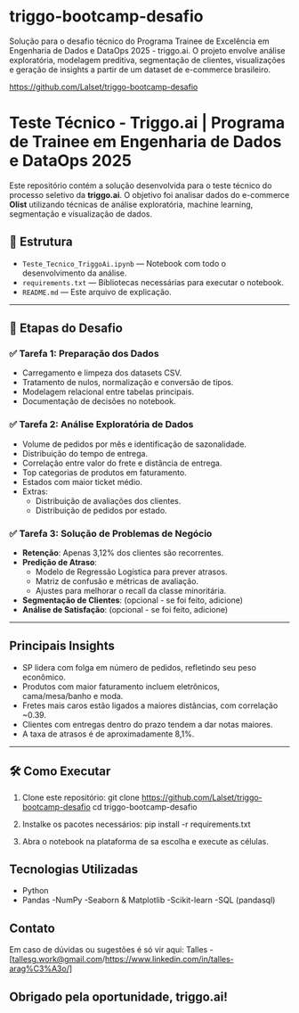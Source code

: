 # triggo-bootcamp-desafio
Solução para o desafio técnico do Programa Trainee de Excelência em Engenharia de Dados e DataOps 2025 - triggo.ai.   O projeto envolve análise exploratória, modelagem preditiva, segmentação de clientes, visualizações e geração de insights a partir de um dataset de e-commerce brasileiro.

https://github.com/Lalset/triggo-bootcamp-desafio

# Teste Técnico - Triggo.ai | Programa de Trainee em Engenharia de Dados e DataOps 2025

Este repositório contém a solução desenvolvida para o teste técnico do processo seletivo da **triggo.ai**. O objetivo foi analisar dados do e-commerce **Olist** utilizando técnicas de análise exploratória, machine learning, segmentação e visualização de dados.

## 📁 Estrutura

- `Teste_Tecnico_TriggoAi.ipynb` — Notebook com todo o desenvolvimento da análise.
- `requirements.txt` — Bibliotecas necessárias para executar o notebook.
- `README.md` — Este arquivo de explicação.

---

## 🧪 Etapas do Desafio

### ✅ Tarefa 1: Preparação dos Dados

- Carregamento e limpeza dos datasets CSV.
- Tratamento de nulos, normalização e conversão de tipos.
- Modelagem relacional entre tabelas principais.
- Documentação de decisões no notebook.

### ✅ Tarefa 2: Análise Exploratória de Dados

- Volume de pedidos por mês e identificação de sazonalidade.
- Distribuição do tempo de entrega.
- Correlação entre valor do frete e distância de entrega.
- Top categorias de produtos em faturamento.
- Estados com maior ticket médio.
- Extras:
  - Distribuição de avaliações dos clientes.
  - Distribuição de pedidos por estado.

### ✅ Tarefa 3: Solução de Problemas de Negócio

- **Retenção**: Apenas 3,12% dos clientes são recorrentes.
- **Predição de Atraso**:
  - Modelo de Regressão Logística para prever atrasos.
  - Matriz de confusão e métricas de avaliação.
  - Ajustes para melhorar o recall da classe minoritária.
- **Segmentação de Clientes**: (opcional - se foi feito, adicione)
- **Análise de Satisfação**: (opcional - se foi feito, adicione)

---

## Principais Insights

- SP lidera com folga em número de pedidos, refletindo seu peso econômico.
- Produtos com maior faturamento incluem eletrônicos, cama/mesa/banho e moda.
- Fretes mais caros estão ligados a maiores distâncias, com correlação ~0.39.
- Clientes com entregas dentro do prazo tendem a dar notas maiores.
- A taxa de atrasos é de aproximadamente 8,1%.

---

## 🛠️ Como Executar

1. Clone este repositório:
git clone https://github.com/Lalset/triggo-bootcamp-desafio
cd triggo-bootcamp-desafio

2. Instalke os pacotes necessários:
pip install -r requirements.txt

3. Abra o notebook na plataforma de sa escolha e execute as células.

## Tecnologias Utilizadas
- Python
- Pandas
-NumPy
-Seaborn & Matplotlib
-Scikit-learn
-SQL (pandasql)

## Contato
Em caso de dúvidas ou sugestões é só vir aqui:
Talles - [tallesg.work@gmail.com/https://www.linkedin.com/in/talles-arag%C3%A3o/]

## Obrigado pela oportunidade, triggo.ai!




